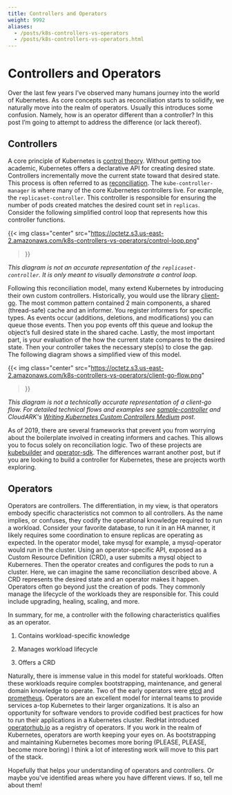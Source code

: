 ```yaml
---
title: Controllers and Operators
weight: 9992
aliases:
  - /posts/k8s-controllers-vs-operators
  - /posts/k8s-controllers-vs-operators.html
---
```


# Controllers and Operators

Over the last few years I’ve observed many humans journey into the world of
Kubernetes. As core concepts such as reconciliation starts to solidify, we
naturally move into the realm of operators. Usually this introduces some
confusion. Namely, how is an operator different than a controller? In this post
I’m going to attempt to address the difference (or lack thereof).

## Controllers

A core principle of Kubernetes is [ control
theory](https://en.m.wikipedia.org/wiki/Control_theory). Without getting too
academic, Kubernetes offers a declarative API for creating desired state.
Controllers incrementally move the current state toward that desired state. This
process is often referred to as [
reconciliation](https://hackernoon.com/level-triggering-and-reconciliation-in-kubernetes-1f17fe30333d).
The `kube-controller-manager` is where many of the core Kubernetes controllers
live. For example, the `replicaset-controller`. This controller is responsible
for ensuring the number of pods created matches the desired count set in
`replicas`. Consider the following simplified control loop that represents how
this controller functions.


{{< img class="center"
src="https://octetz.s3.us-east-2.amazonaws.com/k8s-controllers-vs-operators/control-loop.png"
>}}

_This diagram is not an accurate representation of the `replicaset-controller`.
It is only meant to visually demonstrate a control loop._

      

Following this reconciliation model, many extend Kubernetes by introducing their
own custom controllers. Historically, you would use the library [
client-go](https://github.com/kubernetes/client-go). The most common pattern
contained 2 main components, a shared (thread-safe) cache and an informer. You
register informers for specific types. As events occur (additions, deletions,
and modifications) you can queue those events. Then you pop events off this
queue and lookup the object’s full desired state in the shared cache. Lastly,
the most important part, is your evaluation of the how the current state
compares to the desired state. Then your controller takes the necessary step(s)
to close the gap. The following diagram shows a simplified view of this model.


{{< img class="center"
src="https://octetz.s3.us-east-2.amazonaws.com/k8s-controllers-vs-operators/client-go-flow.png"
>}}


_This diagram is not a technically accurate representation of a client-go flow.
For detailed technical flows and examples see
[sample-controller](https://github.com/kubernetes/sample-controller) and
CloudARK's [ Writing Kubernetes Custom Controllers
Medium](https://medium.com/@cloudark/kubernetes-custom-controllers-b6c7d0668fdf)
post._

        

As of 2019, there are several frameworks that prevent you from worrying about
the boilerplate involved in creating informers and caches. This allows you to
focus solely on reconciliation logic. Two of these projects are
[kubebuilder](https://github.com/kubernetes-sigs/kubebuilder) and
[operator-sdk](https://github.com/operator-framework/operator-sdk). The
differences warrant another post, but if you are looking to build a controller
for Kubernetes, these are projects worth exploring.

         

## Operators

Operators are controllers. The differentiation, in my view, is that operators
embody specific characteristics not common to all controllers. As the name
implies, or confuses, they codify the operational knowledge required to run a
workload. Consider your favorite database, to run it in an HA manner, it likely
requires some coordination to ensure replicas are operating as expected. In the
operator model, take mysql for example, a mysql-operator would run in the
cluster. Using an operator-specific API, exposed as a Custom Resource Definition
(CRD), a user submits a mysql object to Kuberneres. Then the operator creates
and configures the pods to run a cluster. Here, we can imagine the same
reconciliation described above. A CRD represents the desired state and an
operator makes it happen. Operators often go beyond just the creation of pods.
They commonly manage the lifecycle of the workloads they are responsible for.
This could include upgrading, healing, scaling, and more.

          

In summary, for me, a controller with the following characteristics qualifies as
an operator.

1. Contains workload-specific knowledge

2. Manages workload lifecycle

3. Offers a CRD


Naturally, there is immense value in this model for stateful workloads. Often
these workloads require complex bootstrapping, maintenance, and general domain
knowledge to operate. Two of the early operators were
[etcd](https://github.com/coreos/etcd-operator) and
[prometheus](https://github.com/coreos/prometheus-operator). Operators are an
excellent model for internal teams to provide services a-top Kubernetes to their
larger organizations. It is also an opportunity for software vendors to provide
codified best practices for how to run their applications in a Kubernetes
cluster. RedHat introduced [operatorhub.io](https://operatorhub.io/) as a
registry of operators. If you work in the realm of Kubernetes, operators are
worth keeping your eyes on. As bootstrapping and maintaining Kubernetes becomes
more boring (PLEASE, PLEASE, become more boring) I think a lot of interesting
work will move to this part of the stack.

Hopefully that helps your understanding of operators and controllers. Or maybe
you've identified areas where you have different views. If so, tell me about
them!

